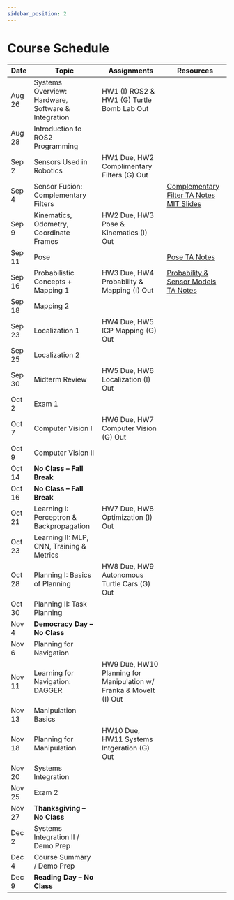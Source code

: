 ```yaml
---
sidebar_position: 2
---
```


# Course Schedule

| Date       | Topic                                           | Assignments                        | Resources |
|------------|------------------------------------------------|------------------------------------|----------|
| Aug 26     | Systems Overview: Hardware, Software & Integration | HW1 (I) ROS2 & HW1 (G) Turtle Bomb Lab Out               |  |
| Aug 28     | Introduction to ROS2 Programming               |                                    |  |
| Sep 2      | Sensors Used in Robotics                       | HW1 Due, HW2 Complimentary Filters (G) Out  |  |
| Sep 4      | Sensor Fusion: Complementary Filters           |                                    | [Complementary Filter TA Notes](https://drive.google.com/file/d/1mUZHIWnpcGpnRSVbRb3KgH6O4fEun9Gc/view?usp=sharing) [MIT Slides](https://drive.google.com/file/d/0B9rLLz1XQKmaLVJLSkRwMTU0b0E/view?resourcekey=0-oUq7ThstZRP9gGOzXQz9ZA) |
| Sep 9      | Kinematics, Odometry, Coordinate Frames        | HW2 Due, HW3 Pose & Kinematics (I) Out |  |
| Sep 11     | Pose                                           |                                    | [Pose TA Notes](https://drive.google.com/file/d/1BnIqnIGjuGM7NvUtovY6RNhuKWtVqlhf/view?usp=sharing) |
| Sep 16     | Probabilistic Concepts + Mapping 1             | HW3 Due, HW4 Probability & Mapping (I) Out                   | [Probability & Sensor Models TA Notes](https://drive.google.com/file/d/1gBJaunl9R5NOulfjdcsoFRSLSqKdhUEZ/view?usp=sharing) |
| Sep 18     | Mapping 2                                      |                                    |  |
| Sep 23     | Localization 1                                 | HW4 Due, HW5 ICP Mapping (G) Out                   |  |
| Sep 25     | Localization 2                                 |                                    | |
| Sep 30     | Midterm Review                                 | HW5 Due, HW6 Localization (I) Out                   |          |
| Oct 2      | Exam 1                                         |                                    | |
| Oct 7      | Computer Vision I                              | HW6 Due, HW7 Computer Vision (G) Out |  |
| Oct 9      | Computer Vision II                             |                                    |  |
| Oct 14     | **No Class – Fall Break**                      |                                    |          |
| Oct 16     | **No Class – Fall Break**                      |                                    |          |
| Oct 21     | Learning I: Perceptron & Backpropagation       | HW7 Due, HW8 Optimization (I) Out                   | |
| Oct 23     | Learning II: MLP, CNN, Training & Metrics      |                                    | |
| Oct 28     | Planning I: Basics of Planning                 | HW8 Due, HW9 Autonomous Turtle Cars (G) Out                   | |
| Oct 30     | Planning II: Task Planning                     |                                    ||
| Nov 4      | **Democracy Day – No Class**                   |                                    |          |
| Nov 6      | Planning for Navigation                        |                                    |  |
| Nov 11     | Learning for Navigation: DAGGER                | HW9 Due, HW10 Planning for Manipulation w/ Franka & MoveIt (I) Out                  ||
| Nov 13     | Manipulation Basics                            |                                    |  |
| Nov 18     | Planning for Manipulation                      | HW10 Due, HW11 Systems Intgeration (G) Out                 |  |
| Nov 20     | Systems Integration                            |                                    | |
| Nov 25     | Exam 2                                         |                 |          |
| Nov 27     | **Thanksgiving – No Class**                    |                                    |          |
| Dec 2      | Systems Integration II / Demo Prep             |                            |  |
| Dec 4      | Course Summary / Demo Prep                     |                                    |  |
| Dec 9      | **Reading Day – No Class**                     |                                    |          |

